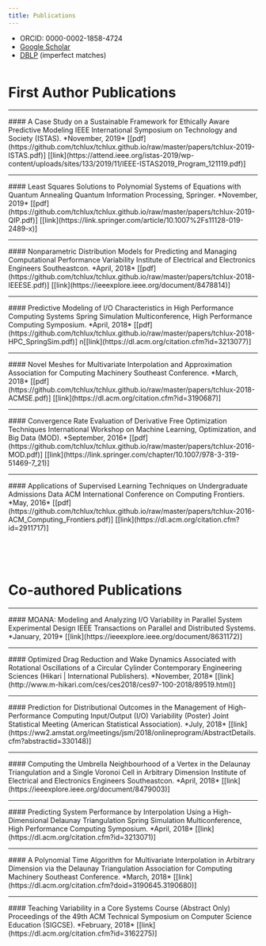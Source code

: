 ```yaml
---
title: Publications
---
```


- ORCID: 0000-0002-1858-4724
- [Google Scholar](https://scholar.google.com/citations?user=wamfO3sAAAAJ&hl=en)
- [DBLP](https://dblp.org/pers/hd/l/Lux:Thomas) (imperfect matches)

<p style="margin-bottom:50px;"></p>

# First Author Publications

<hr>
#### A Case Study on a Sustainable Framework for Ethically Aware Predictive Modeling
IEEE International Symposium on Technology and Society (ISTAS). *November, 2019* [[pdf](https://github.com/tchlux/tchlux.github.io/raw/master/papers/tchlux-2019-ISTAS.pdf)] [[link](https://attend.ieee.org/istas-2019/wp-content/uploads/sites/133/2019/11/IEEE-ISTAS2019_Program_121119.pdf)]

<hr>
#### Least Squares Solutions to Polynomial Systems of Equations with Quantum Annealing
Quantum Information Processing, Springer. *November, 2019* [[pdf](https://github.com/tchlux/tchlux.github.io/raw/master/papers/tchlux-2019-QIP.pdf)] [[link](https://link.springer.com/article/10.1007%2Fs11128-019-2489-x)]

<hr>
#### Nonparametric Distribution Models for Predicting and Managing Computational Performance Variability
Institute of Electrical and Electronics Engineers Southeastcon. *April, 2018* [[pdf](https://github.com/tchlux/tchlux.github.io/raw/master/papers/tchlux-2018-IEEESE.pdf)] [[link](https://ieeexplore.ieee.org/document/8478814)]

<hr>
#### Predictive Modeling of I/O Characteristics in High Performance Computing Systems
Spring Simulation Multiconference, High Performance Computing Symposium. *April, 2018* [[pdf](https://github.com/tchlux/tchlux.github.io/raw/master/papers/tchlux-2018-HPC_SpringSim.pdf)] n[[link](https://dl.acm.org/citation.cfm?id=3213077)]

<hr>
#### Novel Meshes for Multivariate Interpolation and Approximation
Association for Computing Machinery Southeast Conference. *March, 2018* [[pdf](https://github.com/tchlux/tchlux.github.io/raw/master/papers/tchlux-2018-ACMSE.pdf)] [[link](https://dl.acm.org/citation.cfm?id=3190687)]

<hr>
#### Convergence Rate Evaluation of Derivative Free Optimization Techniques
International Workshop on Machine Learning, Optimization, and Big Data (MOD). *September, 2016* [[pdf](https://github.com/tchlux/tchlux.github.io/raw/master/papers/tchlux-2016-MOD.pdf)] [[link](https://link.springer.com/chapter/10.1007/978-3-319-51469-7_21)]

<hr>
#### Applications of Supervised Learning Techniques on Undergraduate Admissions Data 
ACM International Conference on Computing Frontiers. *May, 2016* [[pdf](https://github.com/tchlux/tchlux.github.io/raw/master/papers/tchlux-2016-ACM_Computing_Frontiers.pdf)] [[link](https://dl.acm.org/citation.cfm?id=2911717)]



<p style="margin-bottom:100px;"></p>

# Co-authored Publications

<hr>
#### MOANA: Modeling and Analyzing I/O Variability in Parallel System Experimental Design
IEEE Transactions on Parallel and Distributed Systems. *January, 2019* [[link](https://ieeexplore.ieee.org/document/8631172)]

<hr>
#### Optimized Drag Reduction and Wake Dynamics Associated with Rotational Oscillations of a Circular Cylinder
Contemporary Engineering Sciences (Hikari | International Publishers). *November, 2018* [[link](http://www.m-hikari.com/ces/ces2018/ces97-100-2018/89519.html)]

<hr>
#### Prediction for Distributional Outcomes in the Management of High-Performance Computing Input/Output (I/O) Variability (Poster)
Joint Statistical Meeting (American Statistical Association). *July, 2018* [[link](https://ww2.amstat.org/meetings/jsm/2018/onlineprogram/AbstractDetails.cfm?abstractid=330148)]

<hr>
#### Computing the Umbrella Neighbourhood of a Vertex in the Delaunay Triangulation and a Single Voronoi Cell in Arbitrary Dimension
Institute of Electrical and Electronics Engineers Southeastcon. *April, 2018* [[link](https://ieeexplore.ieee.org/document/8479003)]

<hr>
#### Predicting System Performance by Interpolation Using a High-Dimensional Delaunay Triangulation
Spring Simulation Multiconference, High Performance Computing Symposium. *April, 2018* [[link](https://dl.acm.org/citation.cfm?id=3213071)]

<hr>
#### A Polynomial Time Algorithm for Multivariate Interpolation in Arbitrary Dimension via the Delaunay Triangulation
Association for Computing Machinery Southeast Conference. *March, 2018* [[link](https://dl.acm.org/citation.cfm?doid=3190645.3190680)]

<hr>
#### Teaching Variability in a Core Systems Course (Abstract Only)
Proceedings of the 49th ACM Technical Symposium on Computer Science Education (SIGCSE). *February, 2018* [[link](https://dl.acm.org/citation.cfm?id=3162275)]
